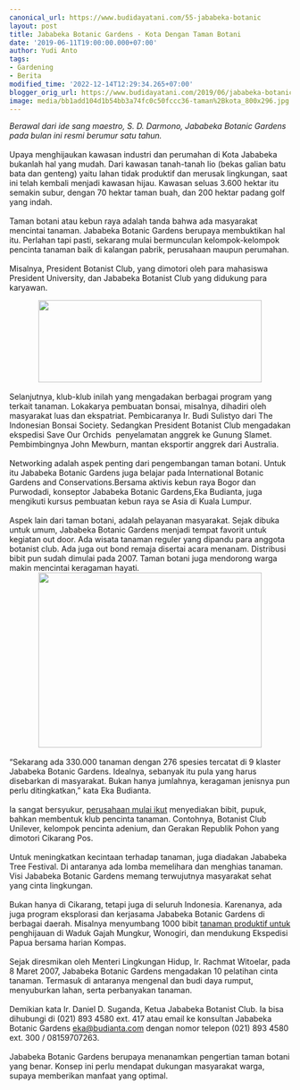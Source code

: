 ```yaml
---
canonical_url: https://www.budidayatani.com/55-jababeka-botanic
layout: post
title: Jababeka Botanic Gardens - Kota Dengan Taman Botani
date: '2019-06-11T19:00:00.000+07:00'
author: Yudi Anto
tags:
- Gardening
- Berita
modified_time: '2022-12-14T12:29:34.265+07:00'
blogger_orig_url: https://www.budidayatani.com/2019/06/jababeka-botanic-gardens-kota-dengan.html
image: media/bb1add104d1b54bb3a74fc0c50fccc36-taman%2Bkota_800x296.jpg
---
```

<i>Berawal dari ide sang maestro, S. D. Darmono, Jababeka Botanic Gardens pada bulan ini resmi berumur satu tahun.</i><br/><br/>Upaya menghijaukan kawasan industri dan perumahan di Kota Jababeka bukanlah hal yang mudah. Dari kawasan tanah-tanah lio (bekas galian batu bata dan genteng) yaitu lahan tidak produktif dan merusak lingkungan, saat ini telah kembali menjadi kawasan hijau. Kawasan seluas 3.600 hektar itu semakin subur, dengan 70 hektar taman buah, dan 200 hektar padang golf yang indah.<br/><br/>Taman botani atau kebun raya adalah tanda bahwa ada masyarakat mencintai tanaman. Jababeka Botanic Gardens berupaya membuktikan hal itu. Perlahan tapi pasti, sekarang mulai bermunculan kelompok-kelompok pencinta tanaman baik di kalangan pabrik, perusahaan maupun perumahan.<br/><br/>Misalnya, President Botanist Club, yang dimotori oleh para mahasiswa President University, dan Jababeka Botanist Club yang didukung para karyawan.<br/><div style="clear: both; text-align: center;"><a style="margin-left: 1em; margin-right: 1em;" href="https://i0.wp.com/1.bp.blogspot.com/-_D966HxC8ZA/XP-XPfNfXtI/AAAAAAAAB3A/a_FMe62P-4oORDKeKr3QUXTJFzcgtbJFACLcBGAs/s1600/taman%2Bkota_800x296.jpg?ssl=1"><img src="https://i1.wp.com/1.bp.blogspot.com/-_D966HxC8ZA/XP-XPfNfXtI/AAAAAAAAB3A/a_FMe62P-4oORDKeKr3QUXTJFzcgtbJFACLcBGAs/s400/taman%2Bkota_800x296.jpg?resize=400%2C147&amp;ssl=1" width="400" height="147" border="0" data-original-height="296" data-original-width="800" data-recalc-dims="1" /></a></div><br/>Selanjutnya, klub-klub inilah yang mengadakan berbagai program yang terkait tanaman. Lokakarya pembuatan bonsai, misalnya, dihadiri oleh masyarakat luas dan ekspatriat. Pembicaranya Ir. Budi Sulistyo dari The Indonesian Bonsai Society. Sedangkan President Botanist Club mengadakan ekspedisi Save Our Orchids  penyelamatan anggrek ke Gunung Slamet. Pembimbingnya John Mewburn, mantan eksportir anggrek dari Australia.<br/><br/>Networking adalah aspek penting dari pengembangan taman botani. Untuk itu Jababeka Botanic Gardens juga belajar pada International Botanic Gardens and Conservations.Bersama aktivis kebun raya Bogor dan Purwodadi, konseptor Jababeka Botanic Gardens,Eka Budianta, juga mengikuti kursus pembuatan kebun raya se Asia di Kuala Lumpur.<br/><br/>Aspek lain dari taman botani, adalah pelayanan masyarakat. Sejak dibuka untuk umum, Jababeka Botanic Gardens menjadi tempat favorit untuk kegiatan out door. Ada wisata tanaman reguler yang dipandu para anggota botanist club. Ada juga out bond remaja disertai acara menanam. Distribusi bibit pun sudah dimulai pada 2007. Taman botani juga mendorong warga makin mencintai keragaman hayati.<br/><div style="clear: both; text-align: center;"><a style="margin-left: 1em; margin-right: 1em;" href="https://i2.wp.com/1.bp.blogspot.com/-v-GrAbPdvVQ/XP-XlkB2bgI/AAAAAAAAB3I/zfsKX0k69iIVRfot4PpP0fLG5BLefqRowCLcBGAs/s1600/taman%2Bkota_764x600.jpg?ssl=1"><img src="https://i1.wp.com/1.bp.blogspot.com/-v-GrAbPdvVQ/XP-XlkB2bgI/AAAAAAAAB3I/zfsKX0k69iIVRfot4PpP0fLG5BLefqRowCLcBGAs/s400/taman%2Bkota_764x600.jpg?resize=400%2C313&amp;ssl=1" width="400" height="313" border="0" data-original-height="600" data-original-width="764" data-recalc-dims="1" /></a></div><br/>“Sekarang ada 330.000 tanaman dengan 276 spesies tercatat di 9 klaster Jababeka Botanic Gardens. Idealnya, sebanyak itu pula yang harus disebarkan di masyarakat. Bukan hanya jumlahnya, keragaman jenisnya pun perlu ditingkatkan,” kata Eka Budianta.<br/><br/>Ia sangat bersyukur, <a href="https://www.budidayatani.com/peluang-bisnis-pertanian-agrowisata.html">perusahaan mulai ikut</a> menyediakan bibit, pupuk, bahkan membentuk klub pencinta tanaman. Contohnya, Botanist Club Unilever, kelompok pencinta adenium, dan Gerakan Republik Pohon yang dimotori Cikarang Pos.<br/><br/>Untuk meningkatkan kecintaan terhadap tanaman, juga diadakan Jababeka Tree Festival. Di antaranya ada lomba memelihara dan menghias tanaman. Visi Jababeka Botanic Gardens memang terwujutnya masyarakat sehat yang cinta lingkungan.<br/><br/>Bukan hanya di Cikarang, tetapi juga di seluruh Indonesia. Karenanya, ada juga program eksplorasi dan kerjasama Jababeka Botanic Gardens di berbagai daerah. Misalnya menyumbang 1000 bibit <a style="width: auto !important;" href="https://www.budidayatani.com/2019/06/kreasi-unik-tanaman-gantung-minimalis.html" data-wpil-post-to-="data-wpil-post-to-">tanaman produktif untuk</a> penghijauan di Waduk Gajah Mungkur, Wonogiri, dan mendukung Ekspedisi Papua bersama harian Kompas.<br/><br/>Sejak diresmikan oleh Menteri Lingkungan Hidup, Ir. Rachmat Witoelar, pada 8 Maret 2007, Jababeka Botanic Gardens mengadakan 10 pelatihan cinta tanaman. Termasuk di antaranya mengenal dan budi daya rumput,<br/>menyuburkan lahan, serta perbanyakan tanaman.<br/><br/>Demikian kata Ir. Daniel D. Suganda, Ketua Jababeka Botanist Club. Ia bisa dihubungi di (021) 893 4580 ext. 417 atau email ke konsultan Jababeka Botanic Gardens eka@budianta.com dengan nomor telepon (021) 893 4580 ext. 300 / 08159707263.<br/><br/>Jababeka Botanic Gardens berupaya menanamkan pengertian taman botani yang benar. Konsep ini perlu mendapat dukungan masyarakat warga, supaya memberikan manfaat yang optimal.